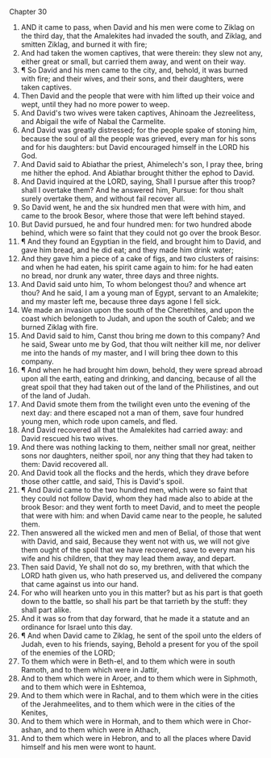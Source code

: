 

Chapter 30

1. AND it came to pass, when David and his men were come to Ziklag on the third day, that the Amalekites had invaded the south, and Ziklag, and smitten Ziklag, and burned it with fire;
2. And had taken the women captives, that were therein: they slew not any, either great or small, but carried them away, and went on their way.
3. ¶ So David and his men came to the city, and, behold, it was burned with fire; and their wives, and their sons, and their daughters, were taken captives.
4. Then David and the people that were with him lifted up their voice and wept, until they had no more power to weep.
5. And David's two wives were taken captives, Ahinoam the Jezreelitess, and Abigail the wife of Nabal the Carmelite.
6. And David was greatly distressed; for the people spake of stoning him, because the soul of all the people was grieved, every man for his sons and for his daughters: but David encouraged himself in the LORD his God.
7. And David said to Abiathar the priest, Ahimelech's son, I pray thee, bring me hither the ephod.  And Abiathar brought thither the ephod to David.
8. And David inquired at the LORD, saying, Shall I pursue after this troop?  shall I overtake them?  And he answered him, Pursue: for thou shalt surely overtake them, and without fail recover all.
9. So David went, he and the six hundred men that were with him, and came to the brook Besor, where those that were left behind stayed.
10. But David pursued, he and four hundred men: for two hundred abode behind, which were so faint that they could not go over the brook Besor.
11. ¶ And they found an Egyptian in the field, and brought him to David, and gave him bread, and he did eat; and they made him drink water;
12. And they gave him a piece of a cake of figs, and two clusters of raisins: and when he had eaten, his spirit came again to him: for he had eaten no bread, nor drunk any water, three days and three nights.
13. And David said unto him, To whom belongest thou?  and whence art thou?  And he said, I am a young man of Egypt, servant to an Amalekite; and my master left me, because three days agone I fell sick.
14. We made an invasion upon the south of the Cherethites, and upon the coast which belongeth to Judah, and upon the south of Caleb; and we burned Ziklag with fire.
15. And David said to him, Canst thou bring me down to this company?  And he said, Swear unto me by God, that thou wilt neither kill me, nor deliver me into the hands of my master, and I will bring thee down to this company.
16. ¶ And when he had brought him down, behold, they were spread abroad upon all the earth, eating and drinking, and dancing, because of all the great spoil that they had taken out of the land of the Philistines, and out of the land of Judah.
17. And David smote them from the twilight even unto the evening of the next day: and there escaped not a man of them, save four hundred young men, which rode upon camels, and fled.
18. And David recovered all that the Amalekites had carried away: and David rescued his two wives.
19. And there was nothing lacking to them, neither small nor great, neither sons nor daughters, neither spoil, nor any thing that they had taken to them: David recovered all.
20. And David took all the flocks and the herds, which they drave before those other cattle, and said, This is David's spoil.
21. ¶ And David came to the two hundred men, which were so faint that they could not follow David, whom they had made also to abide at the brook Besor: and they went forth to meet David, and to meet the people that were with him: and when David came near to the people, he saluted them.
22. Then answered all the wicked men and men of Belial, of those that went with David, and said, Because they went not with us, we will not give them ought of the spoil that we have recovered, save to every man his wife and his children, that they may lead them away, and depart.
23. Then said David, Ye shall not do so, my brethren, with that which the LORD hath given us, who hath preserved us, and delivered the company that came against us into our hand.
24. For who will hearken unto you in this matter?  but as his part is that goeth down to the battle, so shall his part be that tarrieth by the stuff: they shall part alike.
25. And it was so from that day forward, that he made it a statute and an ordinance for Israel unto this day.
26. ¶ And when David came to Ziklag, he sent of the spoil unto the elders of Judah, even to his friends, saying, Behold a present for you of the spoil of the enemies of the LORD;
27. To them which were in Beth-el, and to them which were in south Ramoth, and to them which were in Jattir,
28. And to them which were in Aroer, and to them which were in Siphmoth, and to them which were in Eshtemoa,
29. And to them which were in Rachal, and to them which were in the cities of the Jerahmeelites, and to them which were in the cities of the Kenites,
30. And to them which were in Hormah, and to them which were in Chor-ashan, and to them which were in Athach,
31. And to them which were in Hebron, and to all the places where David himself and his men were wont to haunt.
